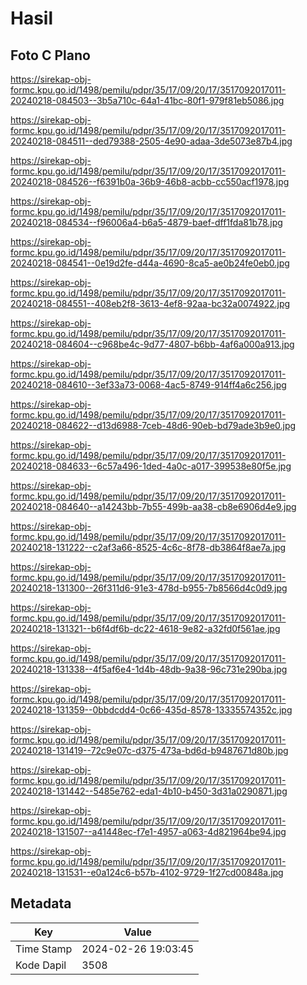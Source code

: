# Hasil

## Foto C Plano

https://sirekap-obj-formc.kpu.go.id/1498/pemilu/pdpr/35/17/09/20/17/3517092017011-20240218-084503--3b5a710c-64a1-41bc-80f1-979f81eb5086.jpg

https://sirekap-obj-formc.kpu.go.id/1498/pemilu/pdpr/35/17/09/20/17/3517092017011-20240218-084511--ded79388-2505-4e90-adaa-3de5073e87b4.jpg

https://sirekap-obj-formc.kpu.go.id/1498/pemilu/pdpr/35/17/09/20/17/3517092017011-20240218-084526--f6391b0a-36b9-46b8-acbb-cc550acf1978.jpg

https://sirekap-obj-formc.kpu.go.id/1498/pemilu/pdpr/35/17/09/20/17/3517092017011-20240218-084534--f96006a4-b6a5-4879-baef-dff1fda81b78.jpg

https://sirekap-obj-formc.kpu.go.id/1498/pemilu/pdpr/35/17/09/20/17/3517092017011-20240218-084541--0e19d2fe-d44a-4690-8ca5-ae0b24fe0eb0.jpg

https://sirekap-obj-formc.kpu.go.id/1498/pemilu/pdpr/35/17/09/20/17/3517092017011-20240218-084551--408eb2f8-3613-4ef8-92aa-bc32a0074922.jpg

https://sirekap-obj-formc.kpu.go.id/1498/pemilu/pdpr/35/17/09/20/17/3517092017011-20240218-084604--c968be4c-9d77-4807-b6bb-4af6a000a913.jpg

https://sirekap-obj-formc.kpu.go.id/1498/pemilu/pdpr/35/17/09/20/17/3517092017011-20240218-084610--3ef33a73-0068-4ac5-8749-914ff4a6c256.jpg

https://sirekap-obj-formc.kpu.go.id/1498/pemilu/pdpr/35/17/09/20/17/3517092017011-20240218-084622--d13d6988-7ceb-48d6-90eb-bd79ade3b9e0.jpg

https://sirekap-obj-formc.kpu.go.id/1498/pemilu/pdpr/35/17/09/20/17/3517092017011-20240218-084633--6c57a496-1ded-4a0c-a017-399538e80f5e.jpg

https://sirekap-obj-formc.kpu.go.id/1498/pemilu/pdpr/35/17/09/20/17/3517092017011-20240218-084640--a14243bb-7b55-499b-aa38-cb8e6906d4e9.jpg

https://sirekap-obj-formc.kpu.go.id/1498/pemilu/pdpr/35/17/09/20/17/3517092017011-20240218-131222--c2af3a66-8525-4c6c-8f78-db3864f8ae7a.jpg

https://sirekap-obj-formc.kpu.go.id/1498/pemilu/pdpr/35/17/09/20/17/3517092017011-20240218-131300--26f311d6-91e3-478d-b955-7b8566d4c0d9.jpg

https://sirekap-obj-formc.kpu.go.id/1498/pemilu/pdpr/35/17/09/20/17/3517092017011-20240218-131321--b6f4df6b-dc22-4618-9e82-a32fd0f561ae.jpg

https://sirekap-obj-formc.kpu.go.id/1498/pemilu/pdpr/35/17/09/20/17/3517092017011-20240218-131338--4f5af6e4-1d4b-48db-9a38-96c731e290ba.jpg

https://sirekap-obj-formc.kpu.go.id/1498/pemilu/pdpr/35/17/09/20/17/3517092017011-20240218-131359--0bbdcdd4-0c66-435d-8578-13335574352c.jpg

https://sirekap-obj-formc.kpu.go.id/1498/pemilu/pdpr/35/17/09/20/17/3517092017011-20240218-131419--72c9e07c-d375-473a-bd6d-b9487671d80b.jpg

https://sirekap-obj-formc.kpu.go.id/1498/pemilu/pdpr/35/17/09/20/17/3517092017011-20240218-131442--5485e762-eda1-4b10-b450-3d31a0290871.jpg

https://sirekap-obj-formc.kpu.go.id/1498/pemilu/pdpr/35/17/09/20/17/3517092017011-20240218-131507--a41448ec-f7e1-4957-a063-4d821964be94.jpg

https://sirekap-obj-formc.kpu.go.id/1498/pemilu/pdpr/35/17/09/20/17/3517092017011-20240218-131531--e0a124c6-b57b-4102-9729-1f27cd00848a.jpg


## Metadata

| Key        | Value               |
| ---------- | ------------------- |
| Time Stamp | 2024-02-26 19:03:45 |
| Kode Dapil | 3508                |



